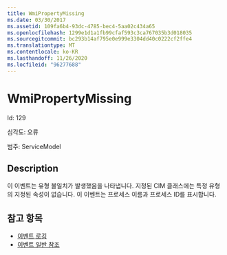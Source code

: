 ```yaml
---
title: WmiPropertyMissing
ms.date: 03/30/2017
ms.assetid: 109fa6b4-93dc-4785-bec4-5aa02c434a65
ms.openlocfilehash: 1299e1d1a1fb99cfaf593c3ca767035b3d018035
ms.sourcegitcommit: bc293b14af795e0e999e3304dd40c0222cf2ffe4
ms.translationtype: MT
ms.contentlocale: ko-KR
ms.lasthandoff: 11/26/2020
ms.locfileid: "96277688"
---
```

# <a name="wmipropertymissing"></a>WmiPropertyMissing

Id: 129  
  
 심각도: 오류  
  
 범주: ServiceModel  
  
## <a name="description"></a>Description  

 이 이벤트는 유형 불일치가 발생했음을 나타냅니다. 지정된 CIM 클래스에는 특정 유형의 지정된 속성이 없습니다. 이 이벤트는 프로세스 이름과 프로세스 ID를 표시합니다.  
  
## <a name="see-also"></a>참고 항목

- [이벤트 로깅](index.md)
- [이벤트 일반 참조](events-general-reference.md)
